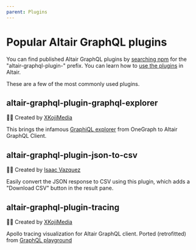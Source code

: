 ```yaml
---
parent: Plugins
---
```


# Popular Altair GraphQL plugins

You can find published Altair GraphQL plugins by [searching npm](https://www.npmjs.com/search?q=altair-graphql-plugin-) for the "altair-graphql-plugin-" prefix. You can learn how to [use the plugins](/docs/plugins/using-plugins) in Altair.

These are a few of the most commonly used plugins.

## altair-graphql-plugin-graphql-explorer

🧑‍💻 Created by [XKojiMedia](https://www.xkoji.dev/)

This brings the infamous [GraphiQL explorer](https://github.com/OneGraph/graphiql-explorer) from OneGraph to Altair GraphQL Client.

## altair-graphql-plugin-json-to-csv

🧑‍💻 Created by [Isaac Vazquez](https://github.com/isaachvazquez)

Easily convert the JSON response to CSV using this plugin, which adds a "Download CSV" button in the result pane.

## altair-graphql-plugin-tracing

🧑‍💻 Created by [XKojiMedia](https://www.xkoji.dev/)

Apollo tracing visualization for Altair GraphQL client. Ported (retrofitted) from [GraphQL playground](https://github.com/graphql/graphql-playground)

